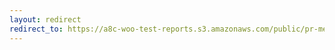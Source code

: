 ```yaml
---
layout: redirect
redirect_to: https://a8c-woo-test-reports.s3.amazonaws.com/public/pr-merge/45493/api/index.html
---
```

